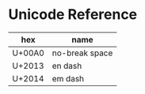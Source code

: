 ---
---

Unicode Reference
=================

|hex   |name          |
|------|--------------|
|U+00A0|no-break space|
|U+2013|en dash       |
|U+2014|em dash       |